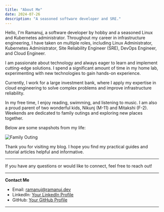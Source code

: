 ```yaml
---
title: "About Me"
date: 2024-07-26
description: "A seasoned software developer and SRE."
---
```


Hello, I'm Ramanuj, a software developer by hobby and a seasoned Linux and Kubernetes administrator. Throughout my career in infrastructure engineering, I have taken on multiple roles, including Linux Administrator, Kubernetes Administrator, Site Reliability Engineer (SRE), DevOps Engineer, and Cloud Engineer.

I am passionate about technology and always eager to learn and implement cutting-edge solutions. I spend a significant amount of time in my home lab, experimenting with new technologies to gain hands-on experience.

Currently, I work for a large investment bank, where I apply my expertise in cloud engineering to solve complex problems and improve infrastructure reliability.

In my free time, I enjoy reading, swimming, and listening to music. I am also a proud parent of two wonderful kids, Nikunj (M-11) and Mitakshi (F-2). Weekends are dedicated to family outings and exploring new places together.

Below are some snapshots from my life:

![Family Outing](/assets/family-outing.jpg)

Thank you for visiting my blog. I hope you find my practical guides and tutorial articles helpful and informative.

---

If you have any questions or would like to connect, feel free to reach out!

---

**Contact Me**

- Email: [ramanuj@ramanuj.dev](mailto:ramanuj@ramanuj.dev)
- LinkedIn: [Your LinkedIn Profile](https://www.linkedin.com/in/ramanuj-dad/)
- GitHub: [Your GitHub Profile](https://github.com/rockybhanu/)

---
